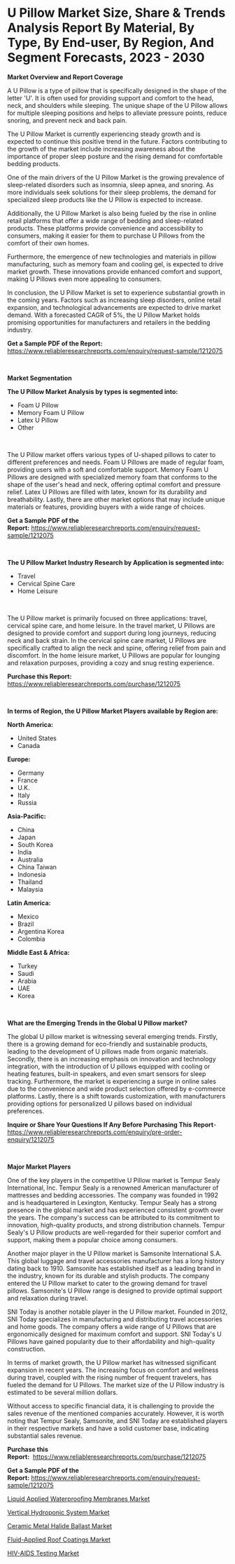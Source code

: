 <p><h1>U Pillow Market Size, Share & Trends Analysis Report By Material, By Type, By End-user, By Region, And Segment Forecasts, 2023 - 2030</h1></p><p><strong>Market Overview and Report Coverage</strong></p>
<p><p>A U Pillow is a type of pillow that is specifically designed in the shape of the letter 'U'. It is often used for providing support and comfort to the head, neck, and shoulders while sleeping. The unique shape of the U Pillow allows for multiple sleeping positions and helps to alleviate pressure points, reduce snoring, and prevent neck and back pain.</p><p>The U Pillow Market is currently experiencing steady growth and is expected to continue this positive trend in the future. Factors contributing to the growth of the market include increasing awareness about the importance of proper sleep posture and the rising demand for comfortable bedding products.</p><p>One of the main drivers of the U Pillow Market is the growing prevalence of sleep-related disorders such as insomnia, sleep apnea, and snoring. As more individuals seek solutions for their sleep problems, the demand for specialized sleep products like the U Pillow is expected to increase.</p><p>Additionally, the U Pillow Market is also being fueled by the rise in online retail platforms that offer a wide range of bedding and sleep-related products. These platforms provide convenience and accessibility to consumers, making it easier for them to purchase U Pillows from the comfort of their own homes.</p><p>Furthermore, the emergence of new technologies and materials in pillow manufacturing, such as memory foam and cooling gel, is expected to drive market growth. These innovations provide enhanced comfort and support, making U Pillows even more appealing to consumers.</p><p>In conclusion, the U Pillow Market is set to experience substantial growth in the coming years. Factors such as increasing sleep disorders, online retail expansion, and technological advancements are expected to drive market demand. With a forecasted CAGR of 5%, the U Pillow Market holds promising opportunities for manufacturers and retailers in the bedding industry.</p></p>
<p><strong>Get a Sample PDF of the Report:</strong> <a href="https://www.reliableresearchreports.com/enquiry/request-sample/1212075">https://www.reliableresearchreports.com/enquiry/request-sample/1212075</a></p>
<p>&nbsp;</p>
<p><strong>Market Segmentation</strong></p>
<p><strong>The U Pillow Market Analysis by types is segmented into:</strong></p>
<p><ul><li>Foam U Pillow</li><li>Memory Foam U Pillow</li><li>Latex U Pillow</li><li>Other</li></ul></p>
<p>&nbsp;</p>
<p><p>The U Pillow market offers various types of U-shaped pillows to cater to different preferences and needs. Foam U Pillows are made of regular foam, providing users with a soft and comfortable support. Memory Foam U Pillows are designed with specialized memory foam that conforms to the shape of the user's head and neck, offering optimal comfort and pressure relief. Latex U Pillows are filled with latex, known for its durability and breathability. Lastly, there are other market options that may include unique materials or features, providing buyers with a wide range of choices.</p></p>
<p><strong>Get a Sample PDF of the Report:</strong>&nbsp;<a href="https://www.reliableresearchreports.com/enquiry/request-sample/1212075">https://www.reliableresearchreports.com/enquiry/request-sample/1212075</a></p>
<p>&nbsp;</p>
<p><strong>The U Pillow Market Industry Research by Application is segmented into:</strong></p>
<p><ul><li>Travel</li><li>Cervical Spine Care</li><li>Home Leisure</li></ul></p>
<p>&nbsp;</p>
<p><p>The U Pillow market is primarily focused on three applications: travel, cervical spine care, and home leisure. In the travel market, U Pillows are designed to provide comfort and support during long journeys, reducing neck and back strain. In the cervical spine care market, U Pillows are specifically crafted to align the neck and spine, offering relief from pain and discomfort. In the home leisure market, U Pillows are popular for lounging and relaxation purposes, providing a cozy and snug resting experience.</p></p>
<p><strong>Purchase this Report:</strong>&nbsp; <a href="https://www.reliableresearchreports.com/purchase/1212075">https://www.reliableresearchreports.com/purchase/1212075</a></p>
<p>&nbsp;</p>
<p><strong>In terms of Region, the U Pillow Market Players available by Region are:</strong></p>
<p>
    <p> <strong> North America: </strong>
        <ul>
            <li>United States</li>
            <li>Canada</li>
        </ul>
        </p> 
    <p> <strong> Europe: </strong>
        <ul>
            <li>Germany</li>
            <li>France</li>
            <li>U.K.</li>
            <li>Italy</li>
            <li>Russia</li>
        </ul>
        </p> 
    <p> <strong> Asia-Pacific: </strong>
        <ul>
            <li>China</li>
            <li>Japan</li>
            <li>South Korea</li>
            <li>India</li>
            <li>Australia</li>
            <li>China Taiwan</li>
            <li>Indonesia</li>
            <li>Thailand</li>
            <li>Malaysia</li>
        </ul>
        </p> 
    <p> <strong> Latin America: </strong>
        <ul>
            <li>Mexico</li>
            <li>Brazil</li>
            <li>Argentina Korea</li>
            <li>Colombia</li>
        </ul>
        </p> 
    <p> <strong> Middle East & Africa: </strong>
        <ul>
            <li>Turkey</li>
            <li>Saudi</li>
            <li>Arabia</li>
            <li>UAE</li>
            <li>Korea</li>
        </ul>
    </p>
    </p>
<p>&nbsp;</p>
<p><strong>What are the Emerging Trends in the Global U Pillow market?</strong></p>
<p><p>The global U pillow market is witnessing several emerging trends. Firstly, there is a growing demand for eco-friendly and sustainable products, leading to the development of U pillows made from organic materials. Secondly, there is an increasing emphasis on innovation and technology integration, with the introduction of U pillows equipped with cooling or heating features, built-in speakers, and even smart sensors for sleep tracking. Furthermore, the market is experiencing a surge in online sales due to the convenience and wide product selection offered by e-commerce platforms. Lastly, there is a shift towards customization, with manufacturers providing options for personalized U pillows based on individual preferences.</p></p>
<p><strong>Inquire or Share Your Questions If Any Before Purchasing This Report</strong>- <a href="https://www.reliableresearchreports.com/enquiry/pre-order-enquiry/1212075">https://www.reliableresearchreports.com/enquiry/pre-order-enquiry/1212075</a></p>
<p>&nbsp;</p>
<p><strong>Major Market Players</strong></p>
<p><p>One of the key players in the competitive U Pillow market is Tempur Sealy International, Inc. Tempur Sealy is a renowned American manufacturer of mattresses and bedding accessories. The company was founded in 1992 and is headquartered in Lexington, Kentucky. Tempur Sealy has a strong presence in the global market and has experienced consistent growth over the years. The company's success can be attributed to its commitment to innovation, high-quality products, and strong distribution channels. Tempur Sealy's U Pillow products are well-regarded for their superior comfort and support, making them a popular choice among consumers. </p><p>Another major player in the U Pillow market is Samsonite International S.A. This global luggage and travel accessories manufacturer has a long history dating back to 1910. Samsonite has established itself as a leading brand in the industry, known for its durable and stylish products. The company entered the U Pillow market to cater to the growing demand for travel pillows. Samsonite's U Pillow range is designed to provide optimal support and relaxation during travel. </p><p>SNI Today is another notable player in the U Pillow market. Founded in 2012, SNI Today specializes in manufacturing and distributing travel accessories and home goods. The company offers a wide range of U Pillows that are ergonomically designed for maximum comfort and support. SNI Today's U Pillows have gained popularity due to their affordability and high-quality construction. </p><p>In terms of market growth, the U Pillow market has witnessed significant expansion in recent years. The increasing focus on comfort and wellness during travel, coupled with the rising number of frequent travelers, has fueled the demand for U Pillows. The market size of the U Pillow industry is estimated to be several million dollars. </p><p>Without access to specific financial data, it is challenging to provide the sales revenue of the mentioned companies accurately. However, it is worth noting that Tempur Sealy, Samsonite, and SNI Today are established players in their respective markets and have a solid customer base, indicating substantial sales revenue.</p></p>
<p><strong>Purchase this Report:</strong>&nbsp;&nbsp;<a href="https://www.reliableresearchreports.com/purchase/1212075">https://www.reliableresearchreports.com/purchase/1212075</a></p>
<p></p>
<p><strong>Get a Sample PDF of the Report:</strong>&nbsp;<a href="https://www.reliableresearchreports.com/enquiry/request-sample/1212075">https://www.reliableresearchreports.com/enquiry/request-sample/1212075</a></p>
<p><p><a href="https://github.com/sndrkn/Market-Research-Report-List-1/blob/main/liquid-applied-waterproofing-membranes-market.md">Liquid Applied Waterproofing Membranes Market</a></p><p><a href="https://medium.com/@sarademiri71/vertical-hydroponic-system-market-size-growth-forecast-2023-2030-3e659405feda">Vertical Hydroponic System Market</a></p><p><a href="https://medium.com/@anilaxhafa2022/ceramic-metal-halide-ballast-market-size-growth-forecast-2023-2030-62eebc63a4c1">Ceramic Metal Halide Ballast Market</a></p><p><a href="https://github.com/melchekhinf/Market-Research-Report-List-1/blob/main/fluid-applied-roof-coatings-market.md">Fluid-Applied Roof Coatings Market</a></p><p><a href="https://www.linkedin.com/pulse/hiv-aids-testing-market-research-report-unlocks-analysis-afbfe/">HIV-AIDS Testing Market</a></p></p>